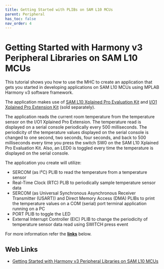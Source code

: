 ```yaml
---
title: Getting Started with PLIBs on SAM L10 MCUs
parent: Peripheral
has_toc: false
nav_order: 4
---
```


# Getting Started with Harmony v3 Peripheral Libraries on SAM L10 MCUs

This tutorial shows you how to use the MHC to create an application that gets you started in developing applications on SAM L10 MCUs using MPLAB Harmony v3 software framework.

The application makes use of [SAM L10 Xplained Pro Evaluation Kit](https://www.microchip.com/Developmenttools/ProductDetails/DM320204) and [I/O1 Xplained Pro Extension Kit](https://www.microchip.com/Developmenttools/ProductDetails/ATIO1-XPRO) (sold separately).

The application reads the current room temperature from the temperature sensor on the I/O1 Xplained Pro Extension. The temperature read is displayed on a serial console periodically every 500 milliseconds. The periodicity of the temperature values displayed on the serial console is changed to one second, two seconds, four seconds, and back to 500 milliseconds every time you press the switch SW0 on the SAM L10 Xplained Pro Evaluation Kit. Also, an LED0 is toggled every time the temperature is displayed on the serial console.

The application you create will utilize:

- SERCOM (as I²C) PLIB to read the temperature from a temperature sensor
- Real-Time Clock (RTC) PLIB to periodically sample temperature sensor data
- SERCOM (as Universal Synchronous Asynchronous Receiver Transmitter (USART)) and Direct Memory Access (DMA) PLIBs to print the temperature values on a COM (serial) port terminal application running on a PC
- PORT PLIB to toggle the LED
- External Interrupt Controller (EIC) PLIB to change the periodicity of temperature sensor data read using SWITCH press event


For more information refer the **[links](#Web-Links)** below.

## <a id="Web-Links"> </a> 
## Web Links

- [Getting Started with Harmony v3 Peripheral Libraries on SAM L10 MCUs](https://microchipdeveloper.com/harmony3:saml10-getting-started-training-module)